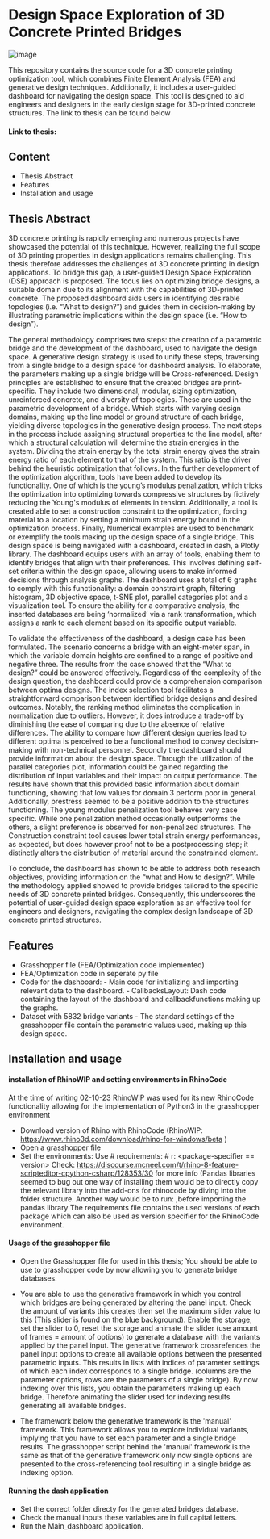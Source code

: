 # Design Space Exploration of 3D Concrete Printed Bridges
![image](https://github.com/DennisHollanders/Design-Space-Exploration-of-3D-Concrete-Printed-Bridges/assets/67959863/c8cc8ccd-ee1d-465d-a3ca-382c2fe14db3)

This repository contains the source code for a 3D concrete printing optimization tool, which combines Finite Element Analysis (FEA) and generative design techniques. Additionally, it includes a user-guided dashboard for navigating the design space. This tool is designed to aid engineers and designers in the early design stage for 3D-printed concrete structures. The link to thesis can be found below 

#### Link to thesis: 

## Content 
- Thesis Abstract 
- Features
- Installation and usage

## Thesis Abstract
3D concrete printing is rapidly emerging and numerous projects have showcased the potential of this technique. However, realizing the full scope of 3D printing properties in design applications remains challenging. This thesis therefore addresses the challenges of 3D concrete printing in design applications. To bridge this gap, a user-guided Design Space Exploration (DSE) approach is proposed. The focus lies on optimizing bridge designs, a suitable domain due to its alignment with the capabilities of 3D-printed concrete. The proposed dashboard aids users in identifying desirable topologies (i.e. “What to design?”) and guides them in decision-making by illustrating parametric implications within the design space (i.e. “How to design”).

The general methodology comprises two steps: the creation of a parametric bridge and the development of the dashboard, used to navigate the design space. A generative design strategy is used to unify these steps, traversing from a single bridge to a design space for dashboard analysis. To elaborate, the parameters making up a single bridge will be Cross-referenced. 
Design principles are established to ensure that the created bridges are print-specific. They include two dimensional, modular, sizing optimization, unreinforced concrete, and diversity  of topologies. These are used in the parametric development of a bridge. Which starts with varying design domains, making up the line model or ground structure of each bridge, yielding diverse topologies in the generative design process. The next steps in the process include assigning structural properties to the line model, after which a structural calculation will determine the strain energies in the system. Dividing the strain energy by the total strain energy gives the strain energy ratio of each element to that of the system. This ratio is the driver behind the heuristic optimization that follows. In the further development of the optimization algorithm, tools have been added to develop its functionality. One of which is the young’s modulus penalization, which tricks the optimization into optimizing towards compressive structures by fictively reducing the Young's modulus of elements in tension. Additionally, a tool is created able to set a construction constraint to the optimization, forcing material to a location by setting a minimum strain energy bound in the optimization process. Finally, Numerical examples are used to benchmark or exemplify the tools making up the design space of a single bridge.
This design space is being navigated with a dashboard, created in dash, a Plotly library. The dashboard equips users with an array of tools, enabling them to identify bridges that align with their preferences. This involves defining self-set criteria within the design space, allowing users to make informed decisions through analysis graphs. The dashboard uses a total of 6 graphs to comply with this functionality: a domain constraint graph, filtering histogram, 3D objective space, t-SNE plot, parallel categories plot and a visualization tool. To ensure the ability for a comparative analysis, the inserted databases are being ‘normalized’ via a rank transformation, which assigns a rank to each element based on its specific output variable. 

To validate the effectiveness of the dashboard, a design case has been formulated. The scenario concerns a bridge with an eight-meter span, in which the variable domain heights are confined to a range of positive and negative three.
The results from the case showed that the “What to design?” could be answered effectively. Regardless of the complexity of the design question, the dashboard could provide a comprehension comparison between optima designs. The index selection tool facilitates a straightforward comparison between identified bridge designs and desired outcomes. Notably, the ranking method eliminates the complication in normalization due to outliers. However, it does introduce a trade-off by diminishing the ease of comparing due to the absence of relative differences. The ability to compare how different design queries lead to different optima is perceived to be a functional method to convey decision-making with non-technical personnel. 
Secondly the dashboard should provide information about the design space. Through the utilization of the parallel categories plot, information could be gained regarding the distribution of input variables and their impact on output performance. The results have shown that this provided basic information about domain functioning, showing that low values for domain 3 perform poor in general. Additionally, prestress seemed to be a positive addition to the structures functioning. The young modulus penalization tool behaves very case specific. While one penalization method occasionally outperforms the others, a slight preference is observed for non-penalized structures. The Construction constraint tool causes lower total strain energy performances, as expected, but does however proof not to be a postprocessing step; it distinctly alters the distribution of material around the constrained element.

To conclude, the dashboard has shown to be able to address both research objectives, providing information on the “what and How to design?”. While the methodology applied showed to provide bridges tailored to the specific needs of 3D concrete printed bridges. Consequently, this underscores the potential of user-guided design space exploration as an effective tool for engineers and designers, navigating the complex design landscape of 3D concrete printed structures.

## Features
- Grasshopper file (FEA/Optimization code implemented)
- FEA/Optimization code in seperate py file
- Code for the dashboard:
      - Main code for initializing and importing relevant data to the dashboard.
      - CallbacksLayout: Dash code containing the layout of the dashboard and callbackfunctions making up the graphs.
- Dataset with 5832 bridge variants
      - The standard settings of the grasshopper file contain the parametric values used, making up this design space. 

## Installation and usage
#### installation of RhinoWIP and setting environments in RhinoCode
At the time of writing 02-10-23 RhinoWIP was used for its new RhinoCode functionality allowing for the implementation of Python3 in the grasshopper environment
- Download version of Rhino with RhinoCode (RhinoWIP: https://www.rhino3d.com/download/rhino-for-windows/beta )
- Open a grasshopper file
- Set the environments:
    Use # requirements: <package-specifier>
        # r: <package-specifier == version>
  Check: https://discourse.mcneel.com/t/rhino-8-feature-scripteditor-cpython-csharp/128353/30 for more info (Pandas libraries seemed to bug out one way of installing them would be to directly copy the relevant library into the add-ons for rhinocode by diving into the folder structure. Another way would be to run: ,before importing the pandas library
The requirements file contains the used versions of each package which can also be used as version specifier for the RhinoCode environment.

#### Usage of the grasshopper file 
- Open the Grasshopper file for used in this thesis; You should be able to use to grasshopper code by now allowing you to generate bridge databases.
- You are able to use the generative framework in which you control which bridges are being generated by altering the panel input. Check the amount of variants this creates then set the maximum slider value to this (This slider is found on the blue background). Enable the storage, set the slider to 0, reset the storage and animate the slider (use amount of frames = amount of options) to generate a database with the variants applied by the panel input.
The generative framework crossrefences the panel input options to create all available options between the presented parametric inputs. This results in lists with indices of parameter settings of which each index corresponds to a single bridge. (columns are the parameter options, rows are the parameters of a single bridge). By now indexing over this lists, you obtain the parameters making up each bridge. Therefore animating the slider used for indexing results generating all available bridges.

- The framework below the generative framework is the 'manual' framework. This framework allows you to explore individual variants, implying that you have to set each parameter and a single bridge results. The grasshopper script behind the 'manual' framework is the same as that of the generative framework only now single options are presented to the cross-referencing tool resulting in a single bridge as indexing option.
  
#### Running the dash application 
- Set the correct folder directy for the generated bridges database.
- Check the manual inputs these variables are in full capital letters. 
- Run the Main_dashboard application.
